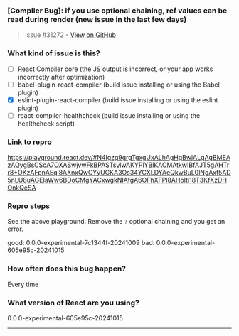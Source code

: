 ### [Compiler Bug]: if you use optional chaining, ref values can be read during render (new issue in the last few days)

> Issue #31272 - [View on GitHub](https://github.com/facebook/react/issues/31272)

### What kind of issue is this?

- [ ] React Compiler core (the JS output is incorrect, or your app works incorrectly after optimization)
- [ ] babel-plugin-react-compiler (build issue installing or using the Babel plugin)
- [X] eslint-plugin-react-compiler (build issue installing or using the eslint plugin)
- [ ] react-compiler-healthcheck (build issue installing or using the healthcheck script)

### Link to repro

https://playground.react.dev/#N4Igzg9grgTgxgUxALhAgHgBwjALgAgBMEAzAQygBsCSoA7OXASwjvwFkBPASTsylwAKYPlYBlKACMAtkwIBfAJT5gAHTrr8+OKzAFpnAEql8AXnxQwCYyUGKA3Os34YCXLDYAeQkwBuL0lNgAxt5AD5nLU8uAGEIaWw6BDoCMgYACxwgkNIAfgA6OFhXFPl8AHoIti18T3KfXzDHOnkQeSA

### Repro steps

See the above playground. Remove the `?` optional chaining and you get an error.

good: 0.0.0-experimental-7c1344f-20241009
bad: 0.0.0-experimental-605e95c-20241015


### How often does this bug happen?

Every time

### What version of React are you using?

0.0.0-experimental-605e95c-20241015

---

